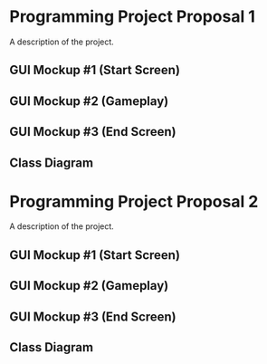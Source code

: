 # Programming Project Proposal 1
A description of the project.

## GUI Mockup #1 (Start Screen)

## GUI Mockup #2 (Gameplay)

## GUI Mockup #3 (End Screen)

## Class Diagram

# Programming Project Proposal 2
A description of the project.

## GUI Mockup #1 (Start Screen)

## GUI Mockup #2 (Gameplay)

## GUI Mockup #3 (End Screen)

## Class Diagram
